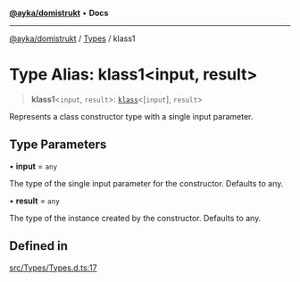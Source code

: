 [**@ayka/domistrukt**](../../../README.md) • **Docs**

***

[@ayka/domistrukt](../../../globals.md) / [Types](../README.md) / klass1

# Type Alias: klass1\<input, result\>

> **klass1**\<`input`, `result`\>: [`klass`](klass.md)\<[`input`], `result`\>

Represents a class constructor type with a single input parameter.

## Type Parameters

• **input** = `any`

The type of the single input parameter for the constructor. Defaults to any.

• **result** = `any`

The type of the instance created by the constructor. Defaults to any.

## Defined in

[src/Types/Types.d.ts:17](https://github.com/AndreyMork/domistrukt/blob/edcfe9ca26584b5845c6864b1bb3eb94a6a879e3/src/Types/Types.d.ts#L17)
